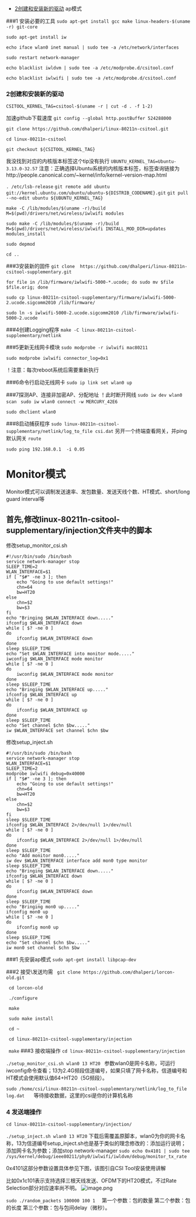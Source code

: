 - [ 2创建和安装新的驱动](#head1)
ap模式

###1 安装必要的工具
```sudo apt-get install gcc make linux-headers-$(uname -r) git-core```

```sudo apt-get install iw ```

```echo iface wlan0 inet manual | sudo tee -a /etc/network/interfaces ```

```sudo restart network-manager```

```echo blacklist iwldvm | sudo tee -a /etc/modprobe.d/csitool.conf ```

```echo blacklist iwlwifi | sudo tee -a /etc/modprobe.d/csitool.conf```

### <span id="head1"> 2创建和安装新的驱动</span>
```CSITOOL_KERNEL_TAG=csitool-$(uname -r | cut -d . -f 1-2) ```

加速github下载速度
```git config --global http.postBuffer 524288000```

```git clone https://github.com/dhalperi/linux-80211n-csitool.git ```

```cd linux-80211n-csitool ```

```git checkout ${CSITOOL_KERNEL_TAG}```

我没找到对应的内核版本标签这个tip没有执行
```UBUNTU_KERNEL_TAG=Ubuntu-3.13.0-32.57```
注意：正确选择Ubuntu系统的内核版本标签，标签查询链接为http://people.canonical.com/~kernel/info/kernel-version-map.html

```. /etc/lsb-release```
```git remote add ubuntu git://kernel.ubuntu.com/ubuntu/ubuntu-${DISTRIB_CODENAME}.git```
```git pull --no-edit ubuntu ${UBUNTU_KERNEL_TAG}```

```make -C /lib/modules/$(uname -r)/build M=$(pwd)/drivers/net/wireless/iwlwifi modules```

```sudo make -C /lib/modules/$(uname -r)/build M=$(pwd)/drivers/net/wireless/iwlwifi INSTALL_MOD_DIR=updates modules_install```

```sudo depmod ```

```cd ..```

###3安装新的固件
```git clone  https://github.com/dhalperi/linux-80211n-csitool-supplementary.git```

```for file in /lib/firmware/iwlwifi-5000-*.ucode; do sudo mv $file $file.orig; done```

```sudo cp linux-80211n-csitool-supplementary/firmware/iwlwifi-5000-2.ucode.sigcomm2010 /lib/firmware/```

```sudo ln -s iwlwifi-5000-2.ucode.sigcomm2010 /lib/firmware/iwlwifi-5000-2.ucode```

###4创建Logging程序
```make -C linux-80211n-csitool-supplementary/netlink```

###5更新无线网卡模块
```sudo modprobe -r iwlwifi mac80211```

```sudo modprobe iwlwifi connector_log=0x1```

！注意：每次reboot系统后需要重新执行

###6命令行启动无线网卡
```sudo ip link set wlan0 up```

###7探测AP、连接非加密AP、分配地址
！此时断开网线
```sudo iw dev wlan0 scan ```
```sudo iw wlan0 connect -w MERCURY_42E6```

```sudo dhclient wlan0```

###8启动捕获程序
```sudo linux-80211n-csitool-supplementary/netlink/log_to_file csi.dat```
另开一个终端查看网关，并ping默认网关
```route```

```sudo ping 192.168.0.1  -i 0.05```

# Monitor模式
Monitor模式可以调制发送速率、发包数量、发送天线个数、HT模式、short/long guard interval等

## 首先,修改linux-80211n-csitool-supplementary/injection文件夹中的脚本
修改setup_monitor_csi.sh
```
#!/usr/bin/sudo /bin/bash
service network-manager stop
SLEEP_TIME=2
WLAN_INTERFACE=$1
if [ "$#" -ne 3 ]; then
    echo "Going to use default settings!"
    chn=64
    bw=HT20
else
    chn=$2
    bw=$3
fi
echo "Bringing $WLAN_INTERFACE down....."
ifconfig $WLAN_INTERFACE down
while [ $? -ne 0 ]
do
    ifconfig $WLAN_INTERFACE down
done
sleep $SLEEP_TIME
echo "Set $WLAN_INTERFACE into monitor mode....."
iwconfig $WLAN_INTERFACE mode monitor
while [ $? -ne 0 ]
do
    iwconfig $WLAN_INTERFACE mode monitor
done
sleep $SLEEP_TIME
echo "Bringing $WLAN_INTERFACE up....."
ifconfig $WLAN_INTERFACE up
while [ $? -ne 0 ]
do
    ifconfig $WLAN_INTERFACE up
done
sleep $SLEEP_TIME
echo "Set channel $chn $bw....."
iw $WLAN_INTERFACE set channel $chn $bw
```
修改setup_inject.sh
```
#!/usr/bin/sudo /bin/bash
service network-manager stop
WLAN_INTERFACE=$1
SLEEP_TIME=2
modprobe iwlwifi debug=0x40000
if [ "$#" -ne 3 ]; then
    echo "Going to use default settings!"
    chn=64
    bw=HT20
else
    chn=$2
    bw=$3
fi
sleep $SLEEP_TIME
ifconfig $WLAN_INTERFACE 2>/dev/null 1>/dev/null
while [ $? -ne 0 ]
do
    ifconfig $WLAN_INTERFACE 2>/dev/null 1>/dev/null
done
sleep $SLEEP_TIME
echo "Add monitor mon0....."
iw dev $WLAN_INTERFACE interface add mon0 type monitor
sleep $SLEEP_TIME
echo "Bringing $WLAN_INTERFACE down....."
ifconfig $WLAN_INTERFACE down
while [ $? -ne 0 ]
do
    ifconfig $WLAN_INTERFACE down
done
sleep $SLEEP_TIME
echo "Bringing mon0 up....."
ifconfig mon0 up
while [ $? -ne 0 ]
do
    ifconfig mon0 up
done
sleep $SLEEP_TIME
echo "Set channel $chn $bw....."
iw mon0 set channel $chn $bw
 ```
 
 

###1 先安装ap模式
 ```sudo apt-get install libpcap-dev```

###2 接受\发送均需
``` git clone https://github.com/dhalperi/lorcon-old.git``` 

``` cd lorcon-old``` 

``` ./configure``` 

``` make``` 

``` sudo make install``` 

``` cd ~``` 

``` cd linux-80211n-csitool-supplementary/injection``` 

``` make``` 
###3 接收端操作
```cd linux-80211n-csitool-supplementary/injection```

```./setup_monitor_csi.sh wlan0 13 HT20 ```
参数wlan0是网卡名称，可运行iwconfig命令查看；13为2.4G频段信道编号，如果只填了网卡名称，信道编号和HT模式会使用默认值64+HT20（5G频段）。

```sudo /home/csi/linux-80211n-csitool-supplementary/netlink/log_to_file log.dat   ```
等待接收数据，这里的csi是你的计算机名称
### 4 发送端操作
```cd linux-80211n-csitool-supplementary/injection/```

```./setup_inject.sh wlan0 13 HT20```
下载后需覆盖原脚本，wlan0为你的网卡名称，13为信道编号setup_inject.sh也是基于类似的理念修改的：添加运行说明；添加网卡名为参数；添加stop network-manager
```sudo echo 0x4101 | sudo tee /sys/kernel/debug/ieee80211/phy0/iwlwifi/iwldvm/debug/monitor_tx_rate ```

0x4101这部分参数设置具体参见下图，该图引自CSI Tool安装使用讲解

比如0x1c101表示支持选择三根天线发送、OFDM下的HT20模式，不过Rate Selection部分对应速率尚不明。
![image.png](https://upload-images.jianshu.io/upload_images/18339009-b1361b8fb4048d33.png?imageMogr2/auto-orient/strip%7CimageView2/2/w/1240)

```sudo ./random_packets 100000 100 1  ```
第一个参数：包的数量 第二个参数：包的长度 第三个参数：包与包间delay（微秒）。

